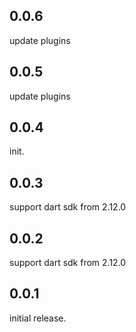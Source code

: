 ## 0.0.6
update plugins

## 0.0.5
update plugins

## 0.0.4
init.

## 0.0.3
support dart sdk from 2.12.0

## 0.0.2
support dart sdk from 2.12.0

## 0.0.1
initial release.
